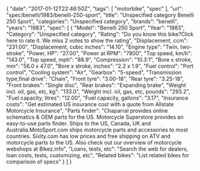 {
    "date": "2017-01-12T22:46:50Z",
    "tags": [
        "motorbike",
        "spec"
    ],
    "url": "spec\/benelli\/1983\/benelli-250-sport",
    "title": "Unspecified category Benelli 250 Sport",
    "categories": "Unspecified category",
    "brands": "benelli",
    "years": "1983",
    "spec": [
        {
            "Model": "Benelli 250 Sport",
            "Year": "1983",
            "Category": "Unspecified category",
            "Rating": "Do you know this bike?Click here to rate it. We miss 2 votes to show the rating",
            "Displacement, ccm": "231.00",
            "Displacement, cubic inches": "14.10",
            "Engine type": "Twin, two-stroke",
            "Power, HP": "27.00",
            "Power at RPM": "7800",
            "Top speed, km\/h": "143.0",
            "Top speed, mph": "88.9",
            "Compression": "10.3:1",
            "Bore x stroke, mm": "56.0 x 47.0",
            "Bore x stroke, inches": "2.2 x 1.9",
            "Fuel control": "Port control",
            "Cooling system": "Air",
            "Gearbox": "5-speed",
            "Transmission type,final drive": "Chain",
            "Front tyre": "3.00-18",
            "Rear tyre": "3.25-18",
            "Front brakes": "Single disc",
            "Rear brakes": "Expanding brake",
            "Weight incl. oil, gas, etc, kg": "133.0",
            "Weight incl. oil, gas, etc, pounds": "293.2",
            "Fuel capacity, litres": "12.00",
            "Fuel capacity, gallons": "3.17",
            "Insurance costs": "Get estimated US insurance cost with a quote from Allstate Motorcycle Insurance",
            "Parts finder": "Chaparral provides online schematics & OEM parts for the US.   Motorcycle Superstore provides an easy-to-use parts finder. Ships to the US, Canada, UK and Australia.MotoSport.com ships motorcycle parts and accessories to most countries.    Sixity.com has low prices and free shipping on ATV and motorcycle parts to the US. Also check out our overview of motorcycle webshops at Bikez.info",
            "Loans, tests, etc": "Search the web for dealers, loan costs, tests, customizing, etc",
            "Related bikes": "List related bikes for comparison of specs"
        }
    ]
}